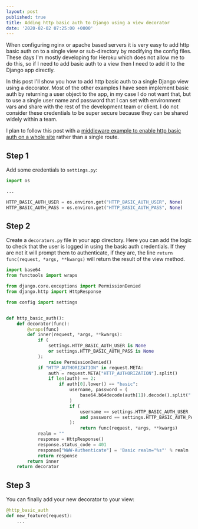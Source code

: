 ```yaml
---
layout: post
published: true
title: Adding http basic auth to Django using a view decorator
date: '2020-02-02 07:25:00 +0000'
---
```


When configuring nginx or apache based servers it is very easy to add http basic auth on to a single view or sub-directory by modifying the config files. These days I'm mostly developing for Heroku which does not allow me to do this, so if I need to add basic auth to a view then I need to add it to the Django app directly.

In this post I'll show you how to add http basic auth to a single Django view using a decorator. Most of the other examples I have seen implement basic auth by returning a user object to the app, in my case I do not want that, but to use a single user name and password that I can set with environment vars and share with the rest of the development team or client. I do not consider these credentials to be super secure because they can be shared widely within a team.

I plan to follow this post with a [middleware example to enable http basic auth on a whole site](/post/2020-02-07-adding-basic-auth-to-django-part-2.html) rather than a single route.

## Step 1

Add some credentials to `settings.py`:

```python
import os

...

HTTP_BASIC_AUTH_USER = os.environ.get("HTTP_BASIC_AUTH_USER", None)
HTTP_BASIC_AUTH_PASS = os.environ.get("HTTP_BASIC_AUTH_PASS", None)
```

## Step 2

Create a `decorators.py` file in your app directory. Here you can add the logic to check that the user is logged in using the basic auth credentials. If they are not it will prompt them to authenticate, if they are, the line `return func(request, *args, **kwargs)` will return the result of the view method.

```python
import base64
from functools import wraps

from django.core.exceptions import PermissionDenied
from django.http import HttpResponse

from config import settings


def http_basic_auth():
    def decorator(func):
        @wraps(func)
        def inner(request, *args, **kwargs):
            if (
                settings.HTTP_BASIC_AUTH_USER is None
                or settings.HTTP_BASIC_AUTH_PASS is None
            ):
                raise PermissionDenied()
            if "HTTP_AUTHORIZATION" in request.META:
                auth = request.META["HTTP_AUTHORIZATION"].split()
                if len(auth) == 2:
                    if auth[0].lower() == "basic":
                        username, password = (
                            base64.b64decode(auth[1]).decode().split(":")
                        )
                        if (
                            username == settings.HTTP_BASIC_AUTH_USER
                            and password == settings.HTTP_BASIC_AUTH_PASS
                        ):
                            return func(request, *args, **kwargs)
            realm = ""
            response = HttpResponse()
            response.status_code = 401
            response["WWW-Authenticate"] = 'Basic realm="%s"' % realm
            return response
        return inner
    return decorator
```

## Step 3

You can finally add your new decorator to your view:

```python
@http_basic_auth
def new_feature(request):
    ...
```
